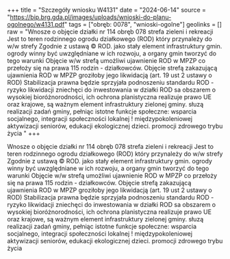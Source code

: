 +++
title = "Szczegóły wniosku W4131"
date = "2024-06-14"
source = "https://bip.brg.gda.pl/images/uploads/wnioski-do-planu-ogolnego/w4131.pdf"
tags = ["obręb: 0078", "wnioski-ogolne"]
geolinks = []
raw = "Wnosze o objęcie działki nr 114 obręb 078 strefa zieleni i rekreacji Jest to teren rodzinnego ogrodu działkowego (ROD) który przynależy do w/w strefy Zgodnie z ustawą © ROD. jako stały element infrastruktury gmin. ogrody winny być uwzględniane w ich rozwoju, a organy gmin tworzyć do tego warunki Objęcie w/w strefą umożliwi ujawnienie ROD w MPZP co przełoży się na prawa 115 rodzin - działkowców. Objęcie strefą zakazującą ujawnienia ROD w MPZP groziłoby jego likwidacją (art. 19 ust 2 ustawy o ROD) Stabilizacja prawna będzie sprzyjała podnoszeniu standardu ROD - ryzyko likwidacji zniechęci do inwestowania w działki ROD sa obszarem o wysokiej bioróżnorodności, ich ochrona planistyczna realizuje prawo UE oraz krajowe, są ważnym element infrastruktury zielonej gminy. słuzą realizacji zadań gminy, pełniąc istotne funkcje społeczne: wsparcia socjalnego, integracji społeczności lokalnej ! międzypokoleniowej aktywizacji seniorów, edukacji ekologicznej dzieci. promocji zdrowego trybu życia "
+++

Wnosze o objęcie działki nr 114 obręb 078 strefa zieleni i rekreacji Jest to teren rodzinnego ogrodu
działkowego (ROD) który przynależy do w/w strefy Zgodnie z ustawą © ROD. jako stały element infrastruktury
gmin. ogrody winny być uwzględniane w ich rozwoju, a organy gmin tworzyć do tego warunki Objęcie w/w strefą
umożliwi ujawnienie ROD w MPZP co przełoży się na prawa 115 rodzin - działkowców. Objęcie strefą
zakazującą ujawnienia ROD w MPZP groziłoby jego likwidacją (art. 19 ust 2 ustawy o ROD) Stabilizacja prawna
będzie sprzyjała podnoszeniu standardu ROD - ryzyko likwidacji zniechęci do inwestowania w działki ROD sa
obszarem o wysokiej bioróżnorodności, ich ochrona planistyczna realizuje prawo UE oraz krajowe, są ważnym
element infrastruktury zielonej gminy. słuzą realizacji zadań gminy, pełniąc istotne funkcje społeczne: wsparcia
socjalnego, integracji społeczności lokalnej ! międzypokoleniowej aktywizacji seniorów, edukacji ekologicznej
dzieci. promocji zdrowego trybu życia



